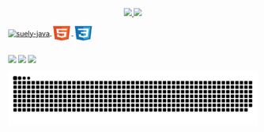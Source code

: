 <div align="center">
<a href="https://github.com/suelybernardino3">
<img height="160em" src="https://github-readme-stats.vercel.app/api?username=suelybernardino3&show_icons=true&theme=midnight-purple&include_all_commits=true&count_private=true"/>
<img height="160em" src="https://github-readme-stats.vercel.app/api/top-langs/?username=suelybernardino3&layout=compact&langs_count=7&theme=midnight-purple"/>
</div>

<div style="display: inline_block"><br>
<img align= "center" alt="suely-java" height="30" width="40" src="https://cdn.jsdelivr.net/gh/devicons/devicon/icons/java/java-original.svg" />
<img align="center" alt="suely-HTML" height="30" width="40" src="https://raw.githubusercontent.com/devicons/devicon/master/icons/html5/html5-original.svg">
<img align="center" alt="suely-CSS" height="30" width="40" src="https://raw.githubusercontent.com/devicons/devicon/master/icons/css3/css3-original.svg">
</div>

</div>

##

<div>
<a href="https://www.instagram.com/suelybernardino/" target="_blank"><img src="https://img.shields.io/badge/-Instagram-%23E4405F?style=for-the-badge&logo=instagram&logoColor=white" target="_blank"></a>
<a href="mailto:suelybernardino@hotmail.com"><img src="https://img.shields.io/badge/-Gmail-%23333?style=for-the-badge&logo=gmail&logoColor=white" target="_blank"></a>
<a href="https://www.linkedin.com/in/suely-bernardino-4b393811a" target="_blank"><img src="https://img.shields.io/badge/-LinkedIn-%230077B5?style=for-the-badge&logo=linkedin&logoColor=white" target="_blank"></a>

![Snake animation](https://github.com/thaynadias/thaynadias/blob/output/github-contribution-grid-snake.svg)

</div>
